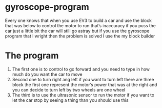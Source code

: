 # gyroscope-program
Every one knows that when you use EV3 to build a car and use the block that was below to control the motor to run that’s inaccuracy if you puss the car just a little bit the car will still go astray but if you use the gyroscope program that I wright then the problem is solved
I use the my block builder
# The program
1.	The first one is to control to go forward and you need to type in how much do you want the car to move
2.	Second one to turn right ang left if you want to turn left there are three block the first one represent the motor’s power that was at the right and you can decide to turn left by two wheels are one wheel 
3.	The third is to use the ultrasonic sensor to run the motor if you want to let the car stop by seeing a thing than you should use this
